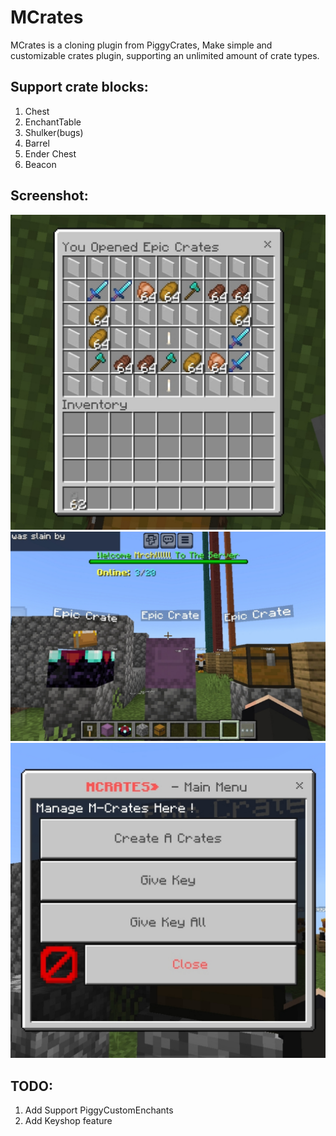 # MCrates
<p>MCrates is a cloning plugin from PiggyCrates, Make simple and customizable crates plugin, supporting an unlimited amount of crate types.</p>
<h2>Support crate blocks:</h2>
<ol>
  <li>Chest</li>
  <li>EnchantTable</li>
  <li>Shulker(bugs)</li>
  <li>Barrel</li>
  <li>Ender Chest</li>
  <li>Beacon</li>
</ol>

<h2>Screenshot:</h2>
<img src="20240814_111112.jpg"/>
<img src="20240814_111129.jpg"/>
<img src="20240814_111146.jpg"/>
<h2>TODO:</h2>
<ol>
  <li>Add Support PiggyCustomEnchants</li>
  <li>Add Keyshop feature</li>
</ol>

